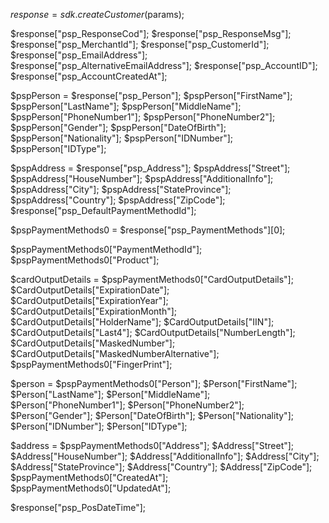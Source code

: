$response = sdk.createCustomer($params);

$response["psp_ResponseCod"];
$response["psp_ResponseMsg"];
$response["psp_MerchantId"];
$response["psp_CustomerId"];
$response["psp_EmailAddress"];
$response["psp_AlternativeEmailAddress"];
$response["psp_AccountID"];
$response["psp_AccountCreatedAt"];

$pspPerson = $response["psp_Person"];
$pspPerson["FirstName"];
$pspPerson["LastName"];
$pspPerson["MiddleName"];
$pspPerson["PhoneNumber1"];
$pspPerson["PhoneNumber2"];
$pspPerson["Gender"];
$pspPerson["DateOfBirth"];
$pspPerson["Nationality"];
$pspPerson["IDNumber"];
$pspPerson["IDType"];

$pspAddress = $response["psp_Address"];
$pspAddress["Street"];
$pspAddress["HouseNumber"];
$pspAddress["AdditionalInfo"];
$pspAddress["City"];
$pspAddress["StateProvince"];
$pspAddress["Country"];
$pspAddress["ZipCode"];
$response["psp_DefaultPaymentMethodId"];

$pspPaymentMethods0 = $response["psp_PaymentMethods"][0];

$pspPaymentMethods0["PaymentMethodId"];
$pspPaymentMethods0["Product"];

$cardOutputDetails = $pspPaymentMethods0["CardOutputDetails"];
$CardOutputDetails["ExpirationDate"];
$CardOutputDetails["ExpirationYear"];
$CardOutputDetails["ExpirationMonth"];
$CardOutputDetails["HolderName"];
$CardOutputDetails["IIN"];
$CardOutputDetails["Last4"];
$CardOutputDetails["NumberLength"];
$CardOutputDetails["MaskedNumber"];
$CardOutputDetails["MaskedNumberAlternative"];
$pspPaymentMethods0["FingerPrint"];

$person = $pspPaymentMethods0["Person"];
$Person["FirstName"];
$Person["LastName"];
$Person["MiddleName"];
$Person["PhoneNumber1"];
$Person["PhoneNumber2"];
$Person["Gender"];
$Person["DateOfBirth"];
$Person["Nationality"];
$Person["IDNumber"];
$Person["IDType"];

$address = $pspPaymentMethods0["Address"];
$Address["Street"];
$Address["HouseNumber"];
$Address["AdditionalInfo"];
$Address["City"];
$Address["StateProvince"];
$Address["Country"];
$Address["ZipCode"];
$pspPaymentMethods0["CreatedAt"];
$pspPaymentMethods0["UpdatedAt"];


$response["psp_PosDateTime"];
